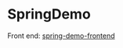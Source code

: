 # SpringDemo
Front end: [spring-demo-frontend](https://www.github.com/npavlicek/spring-demo-frontend)

